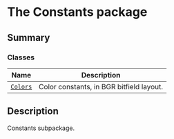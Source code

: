 # The Constants package

<a id="summary"></a>

## Summary

### Classes

| Name | Description |
|--------------------------------|--------------------------------------------|
| [`Colors`](Colors.md#Colors)   | Color constants, in BGR bitfield layout.   |

<a id="description"></a>

## Description

Constants subpackage.

<!-- !! processed by numpydoc !! -->
